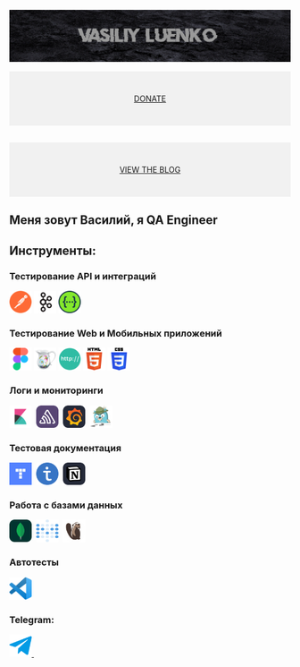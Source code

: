 [![Header](https://github.com/LuenkoVasiliy/LuenkoVasiliy/blob/main/assets/Header.png)](https://luenkovasiliy.github.io/)
<div style="background-color:rgba(0, 0, 0, 0.0470588); text-align:center; vertical-align: middle; padding:40px 0;">
<a href="/donate">DONATE</a>
</div>
<div style="background-color:rgba(0, 0, 0, 0.0470588); text-align:center; vertical-align: middle; padding:40px 0; margin-top:30px">
<a href="/blog">VIEW THE BLOG</a>
</div>

## Меня зовут Василий, я QA Engineer

## Инструменты: 
### Тестирование API и интеграций
<div>
  <img src="https://github.com/LuenkoVasiliy/LuenkoVasiliy/blob/main/assets/Postman.png" title="Postman" alt="Postman" width="40" height="40"/>
  <img src="https://github.com/LuenkoVasiliy/LuenkoVasiliy/blob/main/assets/192107004-2d2fff80-d207-4916-8a3e-130fee5ee495.png" title="Kafka" alt="Kafka" width="40" height="40"/>
  <img src="https://github.com/LuenkoVasiliy/LuenkoVasiliy/blob/main/assets/Swagger.png" title="Swagger" alt="Swagger" width="40" height="40"/>
 
</div>

### Тестирование Web и Мобильных приложений
<div>
  <img src="https://github.com/LuenkoVasiliy/LuenkoVasiliy/blob/main/assets/Figma.png" title="Figma" alt="Figma" width="40" height="40"/>
  <img src="https://github.com/LuenkoVasiliy/LuenkoVasiliy/blob/main/assets/charles.jpg" title="charles-proxy" alt="charles-proxy" width="40" height="40"/>
  <img src="https://github.com/LuenkoVasiliy/LuenkoVasiliy/blob/main/assets/HTTP.png" title="HTTP" alt="HTTP" width="40" height="40"/>
  <img src="https://github.com/LuenkoVasiliy/LuenkoVasiliy/blob/main/assets/HTML.png" title="HTML" alt="HTML" width="40" height="40"/>
  <img src="https://github.com/LuenkoVasiliy/LuenkoVasiliy/blob/main/assets/CSS.png" title="CSS" alt="CSS" width="40" height="40"/>
</div>

### Логи и мониторинги
<div>
  <img src="https://github.com/LuenkoVasiliy/LuenkoVasiliy/blob/main/assets/kibana-logo.png" title="Kibana" alt="Kibana" width="40" height="40"/>&nbsp
  <img src="https://github.com/LuenkoVasiliy/LuenkoVasiliy/blob/main/assets/Sentry.svg" title="Sentry" alt="Sentry" width="40" height="40"/>&nbsp
  <img src="https://github.com/LuenkoVasiliy/LuenkoVasiliy/blob/main/assets/Grafana-Dark.svg" title="Grafana" alt="Grafana" width="40" height="40"/>&nbsp
  <img src="https://github.com/LuenkoVasiliy/LuenkoVasiliy/blob/main/assets/Jaeger.jpeg" title="Jaeger" alt="Jaeger" width="40" height="40"/>&nbsp
</div>

### Тестовая документация 
  <div>
    <img src="https://github.com/LuenkoVasiliy/LuenkoVasiliy/blob/main/assets/YTacker.webp" title="Yandex Tracker" alt="Yandex Tracker" width="40" height="40"/>&nbsp
    <img src="https://github.com/LuenkoVasiliy/LuenkoVasiliy/blob/main/assets/Test%20IT.png" title="Test It" alt="Test It" width="40" height="40"/>&nbsp
    <img src="https://github.com/LuenkoVasiliy/LuenkoVasiliy/blob/main/assets/Notion-Dark.svg" title="Notion" alt="Notion" width="40" height="40"/>&nbsp
  </div>

### Работа с базами данных
<div>
  <img src="https://github.com/LuenkoVasiliy/LuenkoVasiliy/blob/main/assets/MongoDB.svg" title="Mongo DB" alt="Mongo DB" width="40" height="40"/>&nbsp
  <img src="https://github.com/LuenkoVasiliy/LuenkoVasiliy/blob/main/assets/Metabase.svg" title="Metabase" alt="Metabase" width="40" height="40"/>&nbsp
  <img src="https://github.com/LuenkoVasiliy/LuenkoVasiliy/blob/main/assets/DBeaver.png" title="DBeaver" alt="DBeaver" width="40" height="40"/>&nbsp
</div>

### Автотесты
<div>
  <img src="https://github.com/LuenkoVasiliy/LuenkoVasiliy/blob/main/assets/VSCode.png" title="Visual Studio Code" alt="Visual Studio Code" width="40" height="40"/>&nbsp
</div>

### Telegram:
<a href="https://t.me/Luenko_V/">
  <img src="https://github.com/LuenkoVasiliy/LuenkoVasiliy/blob/main/assets/1708718087_.png" alt="Telegram" width="40" height="40"/>&nbsp
</a>
